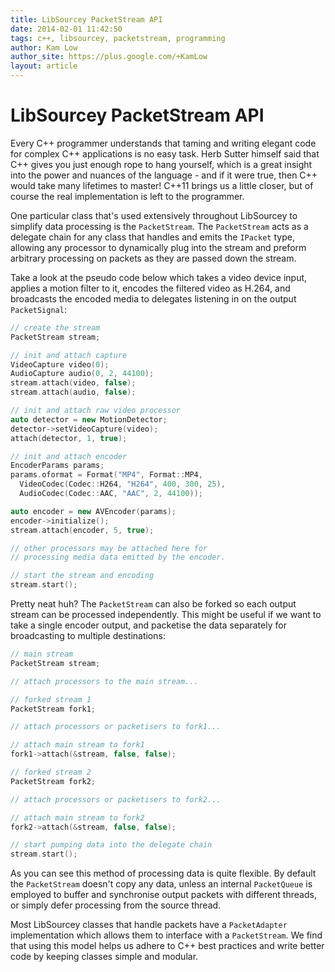 ```yaml
---
title: LibSourcey PacketStream API
date: 2014-02-01 11:42:50
tags: c++, libsourcey, packetstream, programming
author: Kam Low
author_site: https://plus.google.com/+KamLow
layout: article
---
```

# LibSourcey PacketStream API

Every C++ programmer understands that taming and writing elegant code for complex C++ applications is no easy task. Herb Sutter himself said that C++ gives you just enough rope to hang yourself, which is a great insight into the power and nuances of the language - and if it were true, then C++ would take many lifetimes to master! C++11 brings us a little closer, but of course the real implementation is left to the programmer.

One particular class that's used extensively throughout LibSourcey to simplify data processing is the `PacketStream`. The `PacketStream` acts as a delegate chain for any class that handles and emits the `IPacket` type, allowing any processor to dynamically plug into the stream and preform arbitrary processing on packets as they are passed down the stream.

Take a look at the pseudo code below which takes a video device input, applies a motion filter to it, encodes the filtered video as H.264, and broadcasts the encoded media to delegates listening in on the output `PacketSignal`:

~~~ cpp  
// create the stream
PacketStream stream;

// init and attach capture
VideoCapture video(0);
AudioCapture audio(0, 2, 44100);	
stream.attach(video, false);
stream.attach(audio, false);

// init and attach raw video processor
auto detector = new MotionDetector;
detector->setVideoCapture(video);
attach(detector, 1, true);		

// init and attach encoder							
EncoderParams params;          
params.oformat = Format("MP4", Format::MP4, 
  VideoCodec(Codec::H264, "H264", 400, 300, 25),
  AudioCodec(Codec::AAC, "AAC", 2, 44100));

auto encoder = new AVEncoder(params);
encoder->initialize();
stream.attach(encoder, 5, true);

// other processors may be attached here for
// processing media data emitted by the encoder.

// start the stream and encoding
stream.start();
~~~ 

Pretty neat huh? The `PacketStream` can also be forked so each output stream can be processed independently. This might be useful if we want to take a single encoder output, and packetise the data separately for broadcasting to multiple destinations:

~~~ cpp
// main stream
PacketStream stream;

// attach processors to the main stream...

// forked stream 1         
PacketStream fork1;

// attach processors or packetisers to fork1...

// attach main stream to fork1
fork1->attach(&stream, false, false);

// forked stream 2
PacketStream fork2;

// attach processors or packetisers to fork2...

// attach main stream to fork2
fork2->attach(&stream, false, false);

// start pumping data into the delegate chain
stream.start();
~~~ 

As you can see this method of processing data is quite flexible. By default the `PacketStream` doesn't copy any data, unless an internal `PacketQueue` is employed to buffer and synchronise output packets with different threads, or simply defer processing from the source thread.

Most LibSourcey classes that handle packets have a `PacketAdapter` implementation which allows them to interface with a `PacketStream`. We find that using this model helps us adhere to C++ best practices and write better code by keeping classes simple and modular.